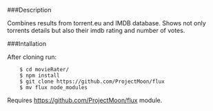 ###Description

Combines results from torrent.eu and IMDB database. Shows not only torrents details  but also their imdb rating and number of votes.

###Intallation

After cloning run:
```
    $ cd movieRater/
    $ npm install
    $ git clone https://github.com/ProjectMoon/flux
    $ mv flux node_modules
```
Requires https://github.com/ProjectMoon/flux module.
